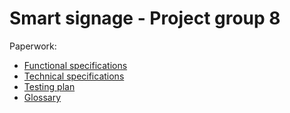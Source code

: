 # Smart signage - Project group 8

<!-- Make sure your links are READ ONLY -->
Paperwork:
- [Functional specifications](./Documents/Functional_Specification.md)
- [Technical specifications](./Documents/Technical_specifications.md)
- [Testing plan](https://docs.google.com/document/d/1RtuNN3boQdab2jlF9O2FaqmhBLG4ypX_Y4_teYN2iUo/edit?usp=sharing)
- [Glossary](./Documents/Glossary.md)

